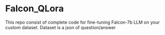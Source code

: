 # Falcon_QLora
This repo consist of complete code for fine-tuning Falcon-7b LLM on your custom dataset. Dataset is a json of question/answer
